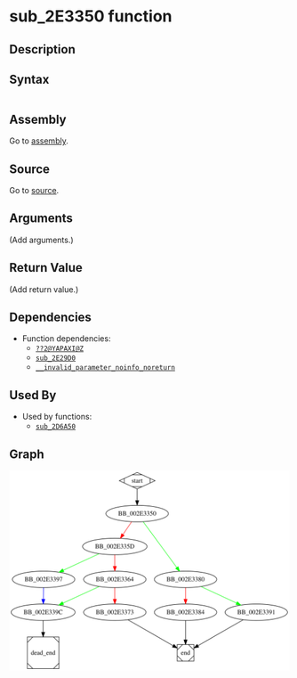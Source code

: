 # sub_2E3350 function

## Description


## Syntax

```c

```

## Assembly

Go to [assembly](../asm/sub_2E3350.asm).

## Source

Go to [source](../cc/sub_2E3350.cc).

## Arguments

(Add arguments.)

## Return Value

(Add return value.)

## Dependencies

* Function dependencies:
  * [`??2@YAPAXI@Z`](%3F%3F2%40YAPAXI%40Z.md)
  * [`sub_2E29D0`](sub_2E29D0.md)
  * [`__invalid_parameter_noinfo_noreturn`](__invalid_parameter_noinfo_noreturn.md)

## Used By

* Used by functions:
  * [`sub_2D6A50`](sub_2D6A50.md)

## Graph

![sub_2E3350 Graph](../svg/sub_2E3350.svg "sub_2E3350 Graph")

